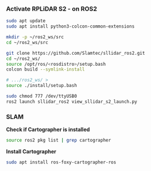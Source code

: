### Activate RPLiDAR S2 - on ROS2


```bash
sudo apt update
sudo apt install python3-colcon-common-extensions
```
[](https://colcon.readthedocs.io/en/released/user/installation.html)

```bash
mkdir -p ~/ros2_ws/src
cd ~/ros2_ws/src
```

```bash
git clone https://github.com/Slamtec/sllidar_ros2.git
cd ~/ros2_ws/
source /opt/ros/<rosdistro>/setup.bash
colcon build --symlink-install
```


```bash
# .../ros2_ws/ >
source ./install/setup.bash

sudo chmod 777 /dev/ttyUSB0
ros2 launch sllidar_ros2 view_sllidar_s2_launch.py
```

### SLAM

**Check if Cartographer is installed**
```bash
source ros2 pkg list | grep cartographer
```

**Install Cartographer**
```bash
sudo apt install ros-foxy-cartographer-ros
```
